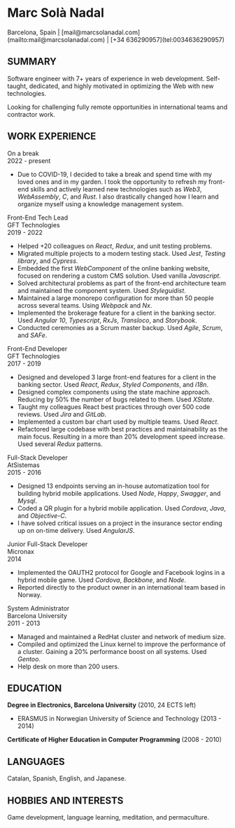 Marc Solà Nadal
======

<div class="personal-details">
Barcelona, Spain | [mail@marcsolanadal.com](mailto:mail@marcsolanadal.com) | [+34 636290957](tel:0034636290957)
</div>

SUMMARY
------

Software engineer with 7+ years of experience in web development.
Self-taught, dedicated, and highly motivated in optimizing the Web with new technologies.

Looking for challenging fully remote opportunities in international teams and contractor work.

WORK EXPERIENCE
---------

<div class="experience">
<div class="job-title">On a break</div>
<div class="date">2022 - present</div>
</div>

- Due to COVID-19, I decided to take a break and spend time with my loved ones and in my garden.
I took the opportunity to refresh my front-end skills and actively learned new technologies such as *Web3*, *WebAssembly*, *C*, and *Rust*.
I also drastically changed how I learn and organize myself using a knowledge management system.

<div class="experience">
<div class="job-title">Front-End Tech Lead</div>
<div class="company">GFT Technologies</div>
<div class="date">2019 - 2022</div>
</div>

- Helped +20 colleagues on *React*, *Redux*, and unit testing problems.
- Migrated multiple projects to a modern testing stack. Used *Jest*, *Testing library*, and *Cypress*.
- Embedded the first *WebComponent* of the online banking website, focused on rendering a custom CMS solution. Used vanilla *Javascript*.
- Solved architectural problems as part of the front-end architecture team and maintained the component system. Used *Styleguidist*.
- Maintained a large monorepo configuration for more than 50 people across several teams. Using *Webpack* and *Nx*.
- Implemented the brokerage feature for a client in the banking sector. Used *Angular 10*, *Typescript*, *RxJs*, *Transloco*, and *Storybook*.
- Conducted ceremonies as a Scrum master backup. Used *Agile*, *Scrum*, and *SAFe*.

<div class="experience">
<div class="job-title">Front-End Developer</div>
<div class="company">GFT Technologies</div>
<div class="date">2017 - 2019</div>
</div>

- Designed and developed 3 large front-end features for a client in the banking sector. Used *React*, *Redux*, *Styled Components*, and *i18n*.
- Designed complex components using the state machine approach. Reducing by 50% the number of bugs related to them. Used *XState*.
- Taught my colleagues React best practices through over 500 code reviews. Used *Jira* and *GitLab*.
- Implemented a custom bar chart used by multiple teams. Used *React*.
- Refactored large codebase with best practices and maintainability as the main focus. Resulting in a more than 20% development speed increase. Used several *Redux* patterns.

<div class="experience">
<div class="job-title">Full-Stack Developer</div>
<div class="company">AtSistemas</div>
<div class="date">2015 - 2016</div>
</div>

- Designed 13 endpoints serving an in-house automatization tool for building hybrid mobile applications. Used *Node*, *Happy*, *Swagger*, and *Mysql*.
- Coded a QR plugin for a hybrid mobile application. Used *Cordova*, *Java*, and *Objective-C*.
- I have solved critical issues on a project in the insurance sector ending up on on-time delivery. Used *AngularJS*.

<div class="experience">
<div class="job-title">Junior Full-Stack Developer</div>
<div class="company">Micronax</div>
<div class="date">2014</div>
</div>

- Implemented the OAUTH2 protocol for Google and Facebook logins in a hybrid mobile game. Used *Cordova*, *Backbone*, and *Node*.
- Reported directly to the product owner in an international team based in Norway.

<div class="experience">
<div class="job-title">System Administrator</div>
<div class="company">Barcelona University</div>
<div class="date">2011 - 2013</div>
</div>

- Managed and maintained a RedHat cluster and network of medium size.
- Compiled and optimized the Linux kernel to improve the performance of a cluster. Gaining a 20% performance boost on all systems. Used *Gentoo*.
- Help desk on more than 200 users.

EDUCATION
---------

**Degree in Electronics, Barcelona University** (2010, 24 ECTS left)

- ERASMUS in Norwegian University of Science and Technology (2013 - 2014)

**Certificate of Higher Education in Computer Programming** (2008 - 2010)

LANGUAGES
---------

Catalan, Spanish, English, and Japanese.


HOBBIES AND INTERESTS
---------

Game development, language learning, meditation, and permaculture.


